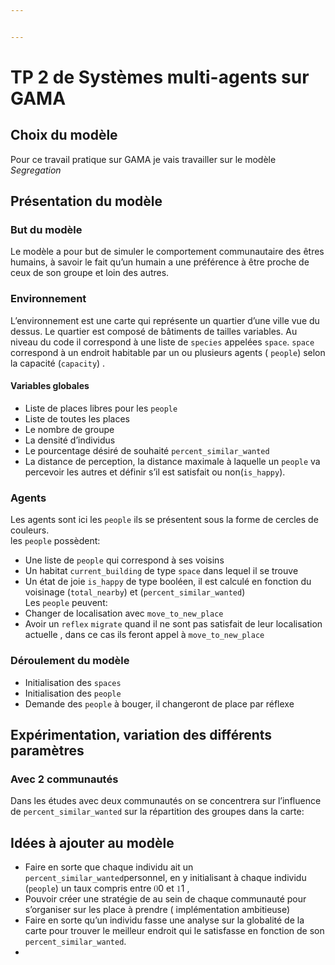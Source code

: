 ```yaml
---


---
```


<h1 id="tp-2-de-systèmes-multi-agents-sur-gama">TP 2 de Systèmes multi-agents sur GAMA</h1>
<h2 id="choix-du-modèle">Choix du modèle</h2>
<p>Pour ce travail pratique sur GAMA je vais travailler sur le modèle <em>Segregation</em></p>
<h2 id="présentation-du-modèle">Présentation du modèle</h2>
<h3 id="but-du-modèle">But du modèle</h3>
<p>Le modèle a pour but de simuler le comportement communautaire des êtres humains, à savoir le fait qu’un humain a une préférence à être proche de ceux de son groupe et loin des autres.</p>
<h3 id="environnement">Environnement</h3>
<p>L’environnement est une carte qui représente un quartier d’une ville vue du dessus. Le quartier est composé de bâtiments de tailles variables. Au niveau du code il correspond à une liste de <code>species</code> appelées <code>space</code>.  <code>space</code> correspond à un endroit habitable par un ou plusieurs agents ( <code>people</code>) selon la capacité (<code>capacity</code>) .</p>
<h4 id="variables-globales">Variables globales</h4>
<ul>
<li>Liste de places libres pour les <code>people</code></li>
<li>Liste de toutes les places</li>
<li>Le nombre de groupe</li>
<li>La densité d’individus</li>
<li>Le pourcentage désiré de souhaité <code>percent_similar_wanted</code></li>
<li>La distance de perception, la distance maximale à laquelle un <code>people</code> va percevoir les autres et définir s’il est satisfait ou non(<code>is_happy</code>).</li>
</ul>
<h3 id="agents">Agents</h3>
<p>Les agents sont ici les <code>people</code> ils se présentent sous la forme de cercles de couleurs.<br>
les <code>people</code> possèdent:</p>
<ul>
<li>Une liste de <code>people</code> qui correspond à ses voisins</li>
<li>Un habitat <code>current_building</code> de type <code>space</code> dans lequel il se trouve</li>
<li>Un état de joie <code>is_happy</code> de type booléen, il est calculé en fonction du voisinage (<code>total_nearby</code>) et  (<code>percent_similar_wanted</code>)<br>
Les <code>people</code> peuvent:</li>
<li>Changer de localisation avec <code>move_to_new_place</code></li>
<li>Avoir un <code>reflex</code>  <code>migrate</code> quand il ne sont pas satisfait de leur localisation actuelle , dans ce cas ils feront appel à <code>move_to_new_place</code></li>
</ul>
<h3 id="déroulement-du-modèle">Déroulement du modèle</h3>
<ul>
<li>Initialisation des <code>spaces</code></li>
<li>Initialisation des <code>people</code></li>
<li>Demande des <code>people</code> à bouger, il changeront de place par réflexe</li>
</ul>
<h2 id="expérimentation-variation-des-différents-paramètres">Expérimentation, variation des différents paramètres</h2>
<h3 id="avec-2-communautés">Avec 2 communautés</h3>
<p>Dans les études avec deux communautés on se concentrera sur l’influence de <code>percent_similar_wanted</code> sur la répartition des groupes dans la carte:</p>
<h2 id="idées-à-ajouter-au-modèle">Idées à ajouter au modèle</h2>
<ul>
<li>Faire en sorte que chaque individu ait un <code>percent_similar_wanted</code>personnel, en y initialisant à chaque individu (<code>people</code>) un taux compris entre <span class="katex--inline"><span class="katex"><span class="katex-mathml"><math xmlns="http://www.w3.org/1998/Math/MathML"><semantics><mrow><mn>0</mn></mrow><annotation encoding="application/x-tex">0</annotation></semantics></math></span><span class="katex-html" aria-hidden="true"><span class="base"><span class="strut" style="height: 0.64444em; vertical-align: 0em;"></span><span class="mord">0</span></span></span></span></span> et <span class="katex--inline"><span class="katex"><span class="katex-mathml"><math xmlns="http://www.w3.org/1998/Math/MathML"><semantics><mrow><mn>1</mn></mrow><annotation encoding="application/x-tex">1</annotation></semantics></math></span><span class="katex-html" aria-hidden="true"><span class="base"><span class="strut" style="height: 0.64444em; vertical-align: 0em;"></span><span class="mord">1</span></span></span></span></span> ,</li>
<li>Pouvoir créer une stratégie de au sein de chaque communauté pour s’organiser sur les place à prendre ( implémentation ambitieuse)</li>
<li>Faire en sorte qu’un individu fasse une analyse sur la globalité de la carte pour trouver le meilleur endroit qui le satisfasse en fonction de son <code>percent_similar_wanted</code>.</li>
<li></li>
</ul>

